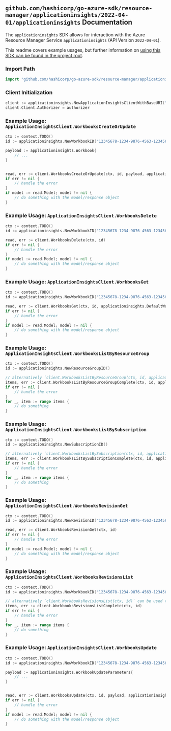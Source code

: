 
## `github.com/hashicorp/go-azure-sdk/resource-manager/applicationinsights/2022-04-01/applicationinsights` Documentation

The `applicationinsights` SDK allows for interaction with the Azure Resource Manager Service `applicationinsights` (API Version `2022-04-01`).

This readme covers example usages, but further information on [using this SDK can be found in the project root](https://github.com/hashicorp/go-azure-sdk/tree/main/docs).

### Import Path

```go
import "github.com/hashicorp/go-azure-sdk/resource-manager/applicationinsights/2022-04-01/applicationinsights"
```


### Client Initialization

```go
client := applicationinsights.NewApplicationInsightsClientWithBaseURI("https://management.azure.com")
client.Client.Authorizer = authorizer
```


### Example Usage: `ApplicationInsightsClient.WorkbooksCreateOrUpdate`

```go
ctx := context.TODO()
id := applicationinsights.NewWorkbookID("12345678-1234-9876-4563-123456789012", "example-resource-group", "resourceValue")

payload := applicationinsights.Workbook{
	// ...
}


read, err := client.WorkbooksCreateOrUpdate(ctx, id, payload, applicationinsights.DefaultWorkbooksCreateOrUpdateOperationOptions())
if err != nil {
	// handle the error
}
if model := read.Model; model != nil {
	// do something with the model/response object
}
```


### Example Usage: `ApplicationInsightsClient.WorkbooksDelete`

```go
ctx := context.TODO()
id := applicationinsights.NewWorkbookID("12345678-1234-9876-4563-123456789012", "example-resource-group", "resourceValue")

read, err := client.WorkbooksDelete(ctx, id)
if err != nil {
	// handle the error
}
if model := read.Model; model != nil {
	// do something with the model/response object
}
```


### Example Usage: `ApplicationInsightsClient.WorkbooksGet`

```go
ctx := context.TODO()
id := applicationinsights.NewWorkbookID("12345678-1234-9876-4563-123456789012", "example-resource-group", "resourceValue")

read, err := client.WorkbooksGet(ctx, id, applicationinsights.DefaultWorkbooksGetOperationOptions())
if err != nil {
	// handle the error
}
if model := read.Model; model != nil {
	// do something with the model/response object
}
```


### Example Usage: `ApplicationInsightsClient.WorkbooksListByResourceGroup`

```go
ctx := context.TODO()
id := applicationinsights.NewResourceGroupID()

// alternatively `client.WorkbooksListByResourceGroup(ctx, id, applicationinsights.DefaultWorkbooksListByResourceGroupOperationOptions())` can be used to do batched pagination
items, err := client.WorkbooksListByResourceGroupComplete(ctx, id, applicationinsights.DefaultWorkbooksListByResourceGroupOperationOptions())
if err != nil {
	// handle the error
}
for _, item := range items {
	// do something
}
```


### Example Usage: `ApplicationInsightsClient.WorkbooksListBySubscription`

```go
ctx := context.TODO()
id := applicationinsights.NewSubscriptionID()

// alternatively `client.WorkbooksListBySubscription(ctx, id, applicationinsights.DefaultWorkbooksListBySubscriptionOperationOptions())` can be used to do batched pagination
items, err := client.WorkbooksListBySubscriptionComplete(ctx, id, applicationinsights.DefaultWorkbooksListBySubscriptionOperationOptions())
if err != nil {
	// handle the error
}
for _, item := range items {
	// do something
}
```


### Example Usage: `ApplicationInsightsClient.WorkbooksRevisionGet`

```go
ctx := context.TODO()
id := applicationinsights.NewRevisionID("12345678-1234-9876-4563-123456789012", "example-resource-group", "resourceValue", "revisionIdValue")

read, err := client.WorkbooksRevisionGet(ctx, id)
if err != nil {
	// handle the error
}
if model := read.Model; model != nil {
	// do something with the model/response object
}
```


### Example Usage: `ApplicationInsightsClient.WorkbooksRevisionsList`

```go
ctx := context.TODO()
id := applicationinsights.NewWorkbookID("12345678-1234-9876-4563-123456789012", "example-resource-group", "resourceValue")

// alternatively `client.WorkbooksRevisionsList(ctx, id)` can be used to do batched pagination
items, err := client.WorkbooksRevisionsListComplete(ctx, id)
if err != nil {
	// handle the error
}
for _, item := range items {
	// do something
}
```


### Example Usage: `ApplicationInsightsClient.WorkbooksUpdate`

```go
ctx := context.TODO()
id := applicationinsights.NewWorkbookID("12345678-1234-9876-4563-123456789012", "example-resource-group", "resourceValue")

payload := applicationinsights.WorkbookUpdateParameters{
	// ...
}


read, err := client.WorkbooksUpdate(ctx, id, payload, applicationinsights.DefaultWorkbooksUpdateOperationOptions())
if err != nil {
	// handle the error
}
if model := read.Model; model != nil {
	// do something with the model/response object
}
```
